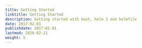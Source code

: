 ```yaml
---
title: Getting Started 
linktitle: Getting Started
description: Getting started with boot, helm 3 and helmfile
date: 2017-02-01
publishdate: 2017-02-01
lastmod: 2020-02-21
weight: 5
---
```


